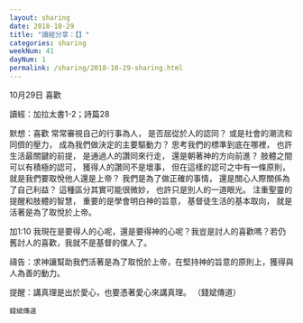 ```yaml
---
layout: sharing
date: 2018-10-29
title: "讀經分享：【】"
categories: sharing
weekNum: 41
dayNum: 1
permalink: /sharing/2018-10-29-sharing.html
---
```


10月29日 喜歡

讀經：加拉太書1-2；詩篇28

默想：喜歡
常常審視自己的行事為人，
是否屈從於人的認同？
或是社會的潮流和同儕的壓力，
成為我們做決定的主要驅動力？
思考我們的標準到底在哪裡，
也許生活最關鍵的前提，
是通過人的讚同來行走，
還是朝著神的方向前進？
肢體之間可以有積極的認可，
獲得人的讚同不是壞事，
但在這樣的認可之中有一條原則，
就是我們要取悅他人還是上帝？
我們是為了做正確的事情，
還是關心人際關係為了自己利益？
這種區分其實可能很微妙，
也許只是別人的一道眼光。
注重聖靈的提醒和肢體的智慧，
重要的是學會明白神的旨意，
基督徒生活的基本取向，
就是活著是為了取悅於上帝。

加1:10 我現在是要得人的心呢，還是要得神的心呢？我豈是討人的喜歡嗎？若仍舊討人的喜歡，我就不是基督的僕人了。

禱告：求神讓幫助我們活著是為了取悅於上帝，在堅持神的旨意的原則上，獲得與人為善的動力。

提醒：講真理是出於愛心，也要憑著愛心來講真理。
（錢斌傳道）

`錢斌傳道`
